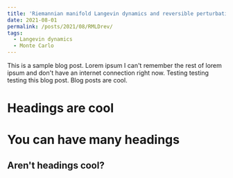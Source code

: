 ```yaml
---
title: 'Riemannian manifold Langevin dynamics and reversible perturbations'
date: 2021-08-01
permalink: /posts/2021/08/RMLDrev/
tags:
  - Langevin dynamics
  - Monte Carlo
---
```


This is a sample blog post. Lorem ipsum I can't remember the rest of lorem ipsum and don't have an internet connection right now. Testing testing testing this blog post. Blog posts are cool.

Headings are cool
======

You can have many headings
======

Aren't headings cool?
------